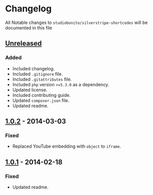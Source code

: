 # Changelog

All Notable changes to `studiobonito/silverstripe-shortcodes` will be documented in this file

## [Unreleased]
### Added
- Included changelog.
- Included `.gitignore` file.
- Included `.gitattributes` file.
- Included `php` version `>=5.3.0` as a dependency.
- Updated license.
- Included contributing guide.
- Updated `composer.json` file.
- Updated readme.

## [1.0.2] - 2014-03-03
### Fixed
- Replaced YouTube embedding with `object` to `iframe`.

## [1.0.1] - 2014-02-18
### Fixed
- Updated readme.

[Unreleased]: https://github.com/studiobonito/silverstripe-shortcodes/compare/1.0.2...HEAD
[1.0.2]: https://github.com/studiobonito/silverstripe-shortcodes/compare/1.0.1...1.0.2
[1.0.1]: https://github.com/studiobonito/silverstripe-shortcodes/compare/1.0.0...1.0.1